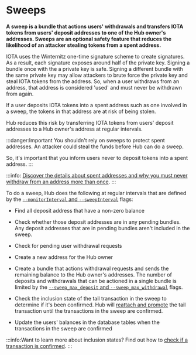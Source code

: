 # Sweeps

**A sweep is a bundle that actions users' withdrawals and transfers IOTA tokens from users' deposit addresses to one of the Hub owner's addresses. Sweeps are an optional safety feature that reduces the likelihood of an attacker stealing tokens from a spent address.**

IOTA uses the Winternitz one-time signature scheme to create signatures. As a result, each signature exposes around half of the private key. Signing a bundle once with the a private key is safe. Signing a different bundle with the same private key may allow attackers to brute force the private key and steal IOTA tokens from the address. So, when a user withdraws from an address, that address is considered 'used' and must never be withdrawn from again.

If a user deposits IOTA tokens into a spent address such as one involved in a sweep, the tokens in that address are at risk of being stolen.

Hub reduces this risk by transferring IOTA tokens from users' deposit addresses to a Hub owner's address at regular intervals.

:::danger:Important
You shouldn't rely on sweeps to protect spent addresses. An attacker could steal the funds before Hub can do a sweep.

So, it's important that you inform users never to deposit tokens into a spent address.
:::

:::info:
[Discover the details about spent addresses and why you must never withdraw from an address more than once](root://dev-essentials/0.1/concepts/addresses-and-signatures.md#address-reuse).
:::

To do a sweep, Hub does the following at regular intervals that are defined by the [`--monitorInterval` and `--sweepInterval`](../references/command-line-flags.md#monitorInterval) flags:

- Find all deposit address that have a non-zero balance

- Check whether those deposit addresses are in any pending bundles. Any deposit addresses that are in pending bundles aren't included in the sweep.

- Check for pending user withdrawal requests

- Create a new address for the Hub owner

- Create a bundle that actions withdrawal requests and sends the remaining balance to the Hub owner's addresses. The number of deposits and withdrawals that can be actioned in a single bundle is limited by the [`--sweep_max_deposit` and `--sweep_max_withdrawal`](../references/command-line-flags.md#sweepLimits) flags.

- Check the inclusion state of the tail transaction in the sweep to determine if it's been confirmed. Hub will [reattach and promote](root://dev-essentials/0.1/concepts/reattach-rebroadcast-promote.md) the tail transaction until the transactions in the sweep are confirmed.

- Update the users' balances in the database tables when the transactions in the sweep are confirmed

:::info:Want to learn more about inclusion states?
Find out how to [check if a transaction is confirmed](root://dev-essentials/0.1/how-to-guides/check-transaction-confirmation.md).
:::
